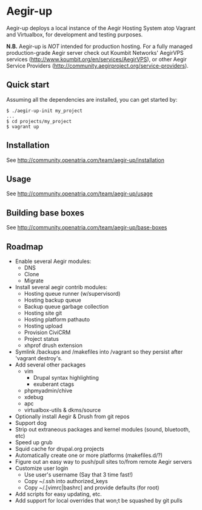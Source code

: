 Aegir-up
========

Aegir-up deploys a local instance of the Aegir Hosting System atop Vagrant and
Virtualbox, for development and testing purposes.

**N.B.** Aegir-up is *NOT* intended for production hosting. For a fully managed
production-grade Aegir server check out Koumbit Networks' AegirVPS services
(http://www.koumbit.org/en/services/AegirVPS), or other Aegir Service Providers
(http://community.aegirproject.org/service-providers).


Quick start
-----------

Assuming all the dependencies are installed, you can get started by:

    $ ./aegir-up-init my_project
    ...
    $ cd projects/my_project
    $ vagrant up


Installation
------------

See http://community.openatria.com/team/aegir-up/installation


Usage
-----

See http://community.openatria.com/team/aegir-up/usage


Building base boxes
-------------------

See http://community.openatria.com/team/aegir-up/base-boxes


Roadmap
-------

* Enable several Aegir modules:
  * DNS
  * Clone
  * Migrate
* Install several aegir contrib modules:
  * Hosting queue runner (w/supervisord)
  * Hosting backup queue
  * Backup queue garbage collection
  * Hosting site git
  * Hosting platform pathauto
  * Hosting upload
  * Provision CiviCRM
  * Project status
  * xhprof drush extension
* Symlink /backups and /makefiles into /vagrant so they persist after 'vagrant
destroy's.
* Add several other packages
  * vim
    * Drupal syntax highlighting
    * exuberant ctags
  * phpmyadmin/chive
  * xdebug
  * apc
  * virtualbox-utils & dkms/source
* Optionally install Aegir & Drush from git repos
* Support dog
* Strip out extraneous packages and kernel modules (sound, bluetooth, etc)
* Speed up grub
* Squid cache for drupal.org projects
* Automatically create one or more platforms (makefiles.d/?)
* Figure out an easy way to push/pull sites to/from remote Aegir servers
* Customize user login
  * Use user's username (Say that 3 time fast!)
  * Copy ~/.ssh into authorized_keys
  * Copy ~/.[vimrc|bashrc] and provide defaults (for root)
* Add scripts for easy updating, etc.
* Add support for local overrides that won;t be squashed by git pulls
